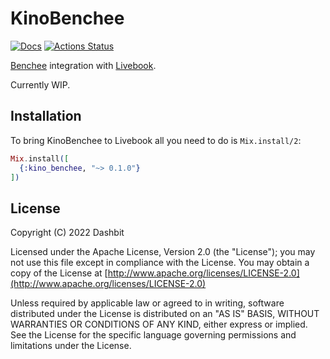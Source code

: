 # KinoBenchee

[![Docs](https://img.shields.io/badge/hex.pm-docs-8e7ce6.svg)](https://hexdocs.pm/kino_benchee)
[![Actions
Status](https://github.com/livebook-dev/kino_benchee/workflows/Test/badge.svg)](https://github.com/livebook-dev/kino_benchee/actions)

[Benchee](https://github.com/bencheeorg/benchee) integration with [Livebook](https://github.com/livebook-dev/livebook).

Currently WIP.

## Installation

To bring KinoBenchee to Livebook all you need to do is `Mix.install/2`:

```elixir
Mix.install([
  {:kino_benchee, "~> 0.1.0"}
])
```

## License

Copyright (C) 2022 Dashbit

Licensed under the Apache License, Version 2.0 (the "License");
you may not use this file except in compliance with the License.
You may obtain a copy of the License at [http://www.apache.org/licenses/LICENSE-2.0](http://www.apache.org/licenses/LICENSE-2.0)

Unless required by applicable law or agreed to in writing, software
distributed under the License is distributed on an "AS IS" BASIS,
WITHOUT WARRANTIES OR CONDITIONS OF ANY KIND, either express or implied.
See the License for the specific language governing permissions and
limitations under the License.
